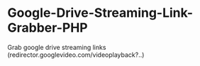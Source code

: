 # Google-Drive-Streaming-Link-Grabber-PHP
Grab google drive streaming links (redirector.googlevideo.com/videoplayback?..)
